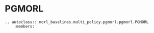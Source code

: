 # PGMORL

```{eval-rst}
.. autoclass:: morl_baselines.multi_policy.pgmorl.pgmorl.PGMORL
    :members:
```
